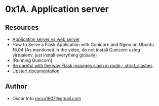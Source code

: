 # 0x1A. Application server

## Resources
* [Application server vs web server]()
* How to Serve a Flask Application with Gunicorn and Nginx on Ubuntu 16.04 (As mentioned in the video, do not install Gunicorn using virtualenv, just install everything globally)
* [Running Gunicorn]
* [Be careful with the way Flask manages slash in route - strict_slashes]()
* [Upstart documentation]()

## Author
* Oscar Info <racso1607@gmail.com>
